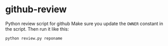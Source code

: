 github-review
=============

Python review script for github
Make sure you update the `OWNER` constant in the script.
Then run it like this:

`python review.py reponame`
